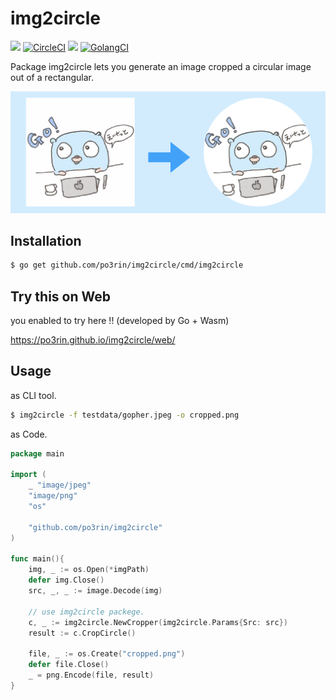 # img2circle

<img src="https://img.shields.io/badge/go-v1.11-blue.svg"/> [![CircleCI](https://circleci.com/gh/po3rin/img2circle.svg?style=shield)](https://circleci.com/gh/po3rin/img2circle) <a href="https://codeclimate.com/github/po3rin/img2circle/maintainability"><img src="https://api.codeclimate.com/v1/badges/8c9276a15d62f99fccf0/maintainability" /></a> [![GolangCI](https://golangci.com/badges/github.com/po3rin/img2circle.svg)](https://golangci.com)

Package img2circle lets you generate an image cropped a circular image out of a rectangular.

<img src="src/cover.png">

## Installation

```bash
$ go get github.com/po3rin/img2circle/cmd/img2circle
```

## Try this on Web

you enabled to try here !! (developed by Go + Wasm)

https://po3rin.github.io/img2circle/web/

## Usage

as CLI tool.

```bash
$ img2circle -f testdata/gopher.jpeg -o cropped.png
```

as Code.

```go
package main

import (
    _ "image/jpeg"
    "image/png"
    "os"

    "github.com/po3rin/img2circle"
)

func main(){
    img, _ := os.Open(*imgPath)
    defer img.Close()
    src, _, _ := image.Decode(img)

    // use img2circle packege.
    c, _ := img2circle.NewCropper(img2circle.Params{Src: src})
    result := c.CropCircle()

    file, _ := os.Create("cropped.png")
    defer file.Close()
    _ = png.Encode(file, result)
}
```
